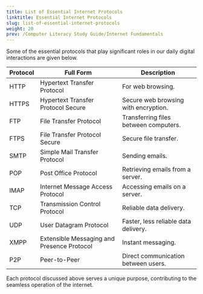 ```yaml
---
title: List of Essential Internet Protocols
linktitle: Essential Internet Protocols
slug: list-of-essential-internet-protocols
weight: 20
prev: /Computer Literacy Study Guide/Internet Fundamentals
---
```


Some of the essential protocols that play significant roles in our daily digital interactions are given below.

| Protocol | Full Form                                  | Description                           |
| -------- | ------------------------------------------ | ------------------------------------- |
| HTTP     | Hypertext Transfer Protocol                | For web browsing.                     |
| HTTPS    | Hypertext Transfer Protocol Secure         | Secure web browsing with encryption.  |
| FTP      | File Transfer Protocol                     | Transferring files between computers. |
| FTPS     | File Transfer Protocol Secure              | Secure file transfer.                 |
| SMTP     | Simple Mail Transfer Protocol              | Sending emails.                       |
| POP      | Post Office Protocol                       | Retrieving emails from a server.      |
| IMAP     | Internet Message Access Protocol           | Accessing emails on a server.         |
| TCP      | Transmission Control Protocol              | Reliable data delivery.               |
| UDP      | User Datagram Protocol                     | Faster, less reliable data delivery.  |
| XMPP     | Extensible Messaging and Presence Protocol | Instant messaging.                    |
| P2P      | Peer-to-Peer                               | Direct communication between users.   |

Each protocol discussed above serves a unique purpose, contributing to the seamless operation of the internet.
